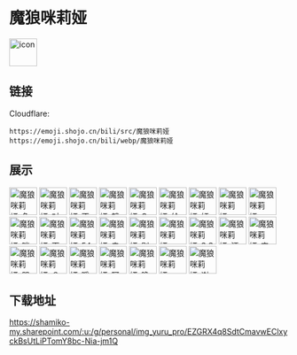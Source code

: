 # 魔狼咪莉娅
<img src="https://emoji.shojo.cn/bili/src/魔狼咪莉娅/icon.png" width="50" height="50" alt="icon">

## 链接
Cloudflare:
```
https://emoji.shojo.cn/bili/src/魔狼咪莉娅
https://emoji.shojo.cn/bili/webp/魔狼咪莉娅
```
## 展示
<img src="https://emoji.shojo.cn/bili/src/魔狼咪莉娅/魔狼咪莉娅-色小鬼.png" width="50" height="50" alt="魔狼咪莉娅-色小鬼">
<img src="https://emoji.shojo.cn/bili/src/魔狼咪莉娅/魔狼咪莉娅-对不起.png" width="50" height="50" alt="魔狼咪莉娅-对不起">
<img src="https://emoji.shojo.cn/bili/src/魔狼咪莉娅/魔狼咪莉娅-不要.png" width="50" height="50" alt="魔狼咪莉娅-不要">
<img src="https://emoji.shojo.cn/bili/src/魔狼咪莉娅/魔狼咪莉娅-魑魅魍魉.png" width="50" height="50" alt="魔狼咪莉娅-魑魅魍魉">
<img src="https://emoji.shojo.cn/bili/src/魔狼咪莉娅/魔狼咪莉娅-G.png" width="50" height="50" alt="魔狼咪莉娅-G">
<img src="https://emoji.shojo.cn/bili/src/魔狼咪莉娅/魔狼咪莉娅-给你一拳.png" width="50" height="50" alt="魔狼咪莉娅-给你一拳">
<img src="https://emoji.shojo.cn/bili/src/魔狼咪莉娅/魔狼咪莉娅-奸笑.png" width="50" height="50" alt="魔狼咪莉娅-奸笑">
<img src="https://emoji.shojo.cn/bili/src/魔狼咪莉娅/魔狼咪莉娅-prpr.png" width="50" height="50" alt="魔狼咪莉娅-prpr">
<img src="https://emoji.shojo.cn/bili/src/魔狼咪莉娅/魔狼咪莉娅-mua.png" width="50" height="50" alt="魔狼咪莉娅-mua">
<img src="https://emoji.shojo.cn/bili/src/魔狼咪莉娅/魔狼咪莉娅-咪~！.png" width="50" height="50" alt="魔狼咪莉娅-咪~！">
<img src="https://emoji.shojo.cn/bili/src/魔狼咪莉娅/魔狼咪莉娅-天才.png" width="50" height="50" alt="魔狼咪莉娅-天才">
<img src="https://emoji.shojo.cn/bili/src/魔狼咪莉娅/魔狼咪莉娅-5454.png" width="50" height="50" alt="魔狼咪莉娅-5454">
<img src="https://emoji.shojo.cn/bili/src/魔狼咪莉娅/魔狼咪莉娅-辛苦了.png" width="50" height="50" alt="魔狼咪莉娅-辛苦了">
<img src="https://emoji.shojo.cn/bili/src/魔狼咪莉娅/魔狼咪莉娅-别骂了.png" width="50" height="50" alt="魔狼咪莉娅-别骂了">
<img src="https://emoji.shojo.cn/bili/src/魔狼咪莉娅/魔狼咪莉娅-HP0.png" width="50" height="50" alt="魔狼咪莉娅-HP0">
<img src="https://emoji.shojo.cn/bili/src/魔狼咪莉娅/魔狼咪莉娅-S S W.png" width="50" height="50" alt="魔狼咪莉娅-S S W">
<img src="https://emoji.shojo.cn/bili/src/魔狼咪莉娅/魔狼咪莉娅-汪.png" width="50" height="50" alt="魔狼咪莉娅-汪">
<img src="https://emoji.shojo.cn/bili/src/魔狼咪莉娅/魔狼咪莉娅-变态.png" width="50" height="50" alt="魔狼咪莉娅-变态">
<img src="https://emoji.shojo.cn/bili/src/魔狼咪莉娅/魔狼咪莉娅-哭泣.png" width="50" height="50" alt="魔狼咪莉娅-哭泣">
<img src="https://emoji.shojo.cn/bili/src/魔狼咪莉娅/魔狼咪莉娅-？.png" width="50" height="50" alt="魔狼咪莉娅-？">
<img src="https://emoji.shojo.cn/bili/src/魔狼咪莉娅/魔狼咪莉娅-嚼嚼嚼.png" width="50" height="50" alt="魔狼咪莉娅-嚼嚼嚼">
<img src="https://emoji.shojo.cn/bili/src/魔狼咪莉娅/魔狼咪莉娅-阿咪陀佛.png" width="50" height="50" alt="魔狼咪莉娅-阿咪陀佛">
<img src="https://emoji.shojo.cn/bili/src/魔狼咪莉娅/魔狼咪莉娅-晚安.png" width="50" height="50" alt="魔狼咪莉娅-晚安">
<img src="https://emoji.shojo.cn/bili/src/魔狼咪莉娅/魔狼咪莉娅-debubu.png" width="50" height="50" alt="魔狼咪莉娅-debubu">
<img src="https://emoji.shojo.cn/bili/src/魔狼咪莉娅/魔狼咪莉娅-谢谢.png" width="50" height="50" alt="魔狼咪莉娅-谢谢">

## 下载地址

https://shamiko-my.sharepoint.com/:u:/g/personal/img_yuru_pro/EZGRX4q8SdtCmavwEClxyckBsUtLiPTomY8bc-Nia-jm1Q